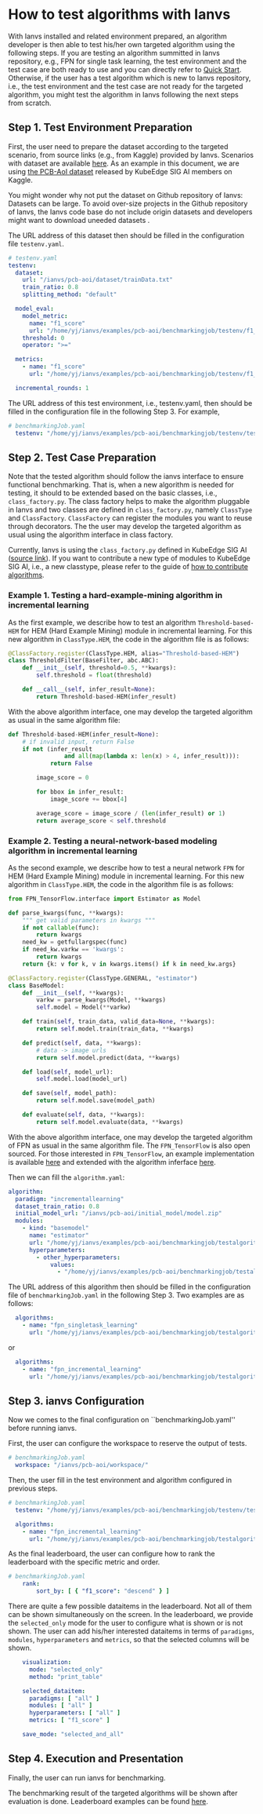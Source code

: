 # How to test algorithms with Ianvs

With Ianvs installed and related environment prepared, an algorithm developer is then able to test his/her own targeted algorithm using the following steps. 
If you are testing an algorithm summitted in Ianvs repository, e.g., FPN for single task learning, the test environment and the test case are both ready to use and you can directly refer to [Quick Start](./quick-start.md). Otherwise, if the user has a test algorithm which is new to Ianvs repository, i.e., the test environment and the test case are not ready for the targeted algorithm, you might test the algorithm in Ianvs following the next steps from scratch.

## Step 1. Test Environment Preparation
  
First, the user need to prepare the dataset according to the targeted scenario, from source links (e.g., from Kaggle) provided by Ianvs. Scenarios with dataset are  available [here](../proposals/scenarios/). As an example in this document, we are using [the PCB-AoI dataset](https://www.kaggle.com/datasets/kubeedgeianvs/pcb-aoi) released by KubeEdge SIG AI members on Kaggle. 
  
You might wonder why not put the dataset on Github repository of Ianvs: Datasets can be large. To avoid over-size projects in the Github repository of Ianvs, the Ianvs code base do not include origin datasets and developers might want to download uneeded datasets . 

The URL address of this dataset then should be filled in the configuration file ``testenv.yaml``. 

``` yaml
# testenv.yaml
testenv:
  dataset:
    url: "/ianvs/pcb-aoi/dataset/trainData.txt"
    train_ratio: 0.8
    splitting_method: "default"

  model_eval:
    model_metric:
      name: "f1_score"
      url: "/home/yj/ianvs/examples/pcb-aoi/benchmarkingjob/testenv/f1_score.py"
    threshold: 0
    operator: ">="

  metrics:
    - name: "f1_score"
      url: "/home/yj/ianvs/examples/pcb-aoi/benchmarkingjob/testenv/f1_score.py"

  incremental_rounds: 1
```

The URL address of this test environment, i.e., testenv.yaml, then should be filled in the configuration file in the following Step 3. For example,  
``` yaml
# benchmarkingJob.yaml
  testenv: "/home/yj/ianvs/examples/pcb-aoi/benchmarkingjob/testenv/testenv.yaml"
```

## Step 2. Test Case Preparation

Note that the tested algorithm should follow the ianvs interface to ensure functional benchmarking.
That is, when a new algorithm is needed for testing, it should to be extended based on the basic classes, i.e., `class_factory.py`. 
The class factory helps to make the algorithm pluggable in Ianvs 
and two classes are defined in `class_factory.py`, namely `ClassType` and `ClassFactory`. 
`ClassFactory` can register the modules you want to reuse through decorators. 
The the user may develop the targeted algorithm as usual using the algorithm interface in class factory. 

Currently, Ianvs is using the `class_factory.py` defined in KubeEdge SIG AI ([source link](https://github.com/kubeedge/sedna/blob/main/lib/sedna/common/class_factory.py)). If you want to contribute a new type of modules to KubeEdge SIG AI, i.e., a new classtype, please refer to the guide of [how to contribute algorithms](./how-to-contribute-algorithms.md).


### Example 1. Testing a hard-example-mining algorithm in incremental learning

As the first example, we describe how to test an algorithm `Threshold-based-HEM` for HEM (Hard Example Mining) module in incremental learning. 
For this new algorithm in `ClassType.HEM`, the code in the algorithm file is as follows:

```python
@ClassFactory.register(ClassType.HEM, alias="Threshold-based-HEM")
class ThresholdFilter(BaseFilter, abc.ABC):
    def __init__(self, threshold=0.5, **kwargs):
        self.threshold = float(threshold)

    def __call__(self, infer_result=None):
        return Threshold-based-HEM(infer_result)
```

With the above algorithm interface, one may develop the targeted algorithm as usual in the same algorithm file:

```python
def Threshold-based-HEM(infer_result=None):
    # if invalid input, return False
    if not (infer_result
                and all(map(lambda x: len(x) > 4, infer_result))):
            return False

        image_score = 0

        for bbox in infer_result:
            image_score += bbox[4]

        average_score = image_score / (len(infer_result) or 1)
        return average_score < self.threshold
```

### Example 2. Testing a neural-network-based modeling algorithm in incremental learning

As the second example, we describe how to test a neural network `FPN` for HEM (Hard Example Mining) module in incremental learning. 
For this new algorithm in `ClassType.HEM`, the code in the algorithm file is as follows: 

``` python
from FPN_TensorFlow.interface import Estimator as Model

def parse_kwargs(func, **kwargs):
    """ get valid parameters in kwargs """
    if not callable(func):
        return kwargs
    need_kw = getfullargspec(func)
    if need_kw.varkw == 'kwargs':
        return kwargs
    return {k: v for k, v in kwargs.items() if k in need_kw.args}

@ClassFactory.register(ClassType.GENERAL, "estimator")
class BaseModel:
    def __init__(self, **kwargs):
        varkw = parse_kwargs(Model, **kwargs)
        self.model = Model(**varkw)

    def train(self, train_data, valid_data=None, **kwargs):
        return self.model.train(train_data, **kwargs)

    def predict(self, data, **kwargs):
        # data -> image urls
        return self.model.predict(data, **kwargs)

    def load(self, model_url):
        self.model.load(model_url)

    def save(self, model_path):
        return self.model.save(model_path)

    def evaluate(self, data, **kwargs):
        return self.model.evaluate(data, **kwargs)
```

With the above algorithm interface, one may develop the targeted algorithm of FPN as usual in the same algorithm file. 
The ``FPN_TensorFlow`` is also open sourced. For those interested in ``FPN_TensorFlow``, an example implementation is available [here](https://github.com/DetectionTeamUCAS/FPN_Tensorflow) and extended with the algorithm inferface [here](https://github.com/kubeedge-sedna/FPN_Tensorflow).

Then we can fill the ``algorithm.yaml``: 
``` yaml
algorithm:
  paradigm: "incrementallearning"
  dataset_train_ratio: 0.8
  initial_model_url: "/ianvs/pcb-aoi/initial_model/model.zip"
  modules:
    - kind: "basemodel"
      name: "estimator"
      url: "/home/yj/ianvs/examples/pcb-aoi/benchmarkingjob/testalgorithms/fpn_incremental_learning/basemodel.py"
      hyperparameters:
        - other_hyperparameters:
            values:
              - "/home/yj/ianvs/examples/pcb-aoi/benchmarkingjob/testalgorithms/fpn_incremental_learning/fpn_hyperparameter.yaml"
```


The URL address of this algorithm then should be filled in the configuration file of ``benchmarkingJob.yaml`` in the following Step 3. Two examples are as follows: 
``` yaml
  algorithms:
    - name: "fpn_singletask_learning"
      url: "/home/yj/ianvs/examples/pcb-aoi/benchmarkingjob/testalgorithms/fpn_singletask_learning/fpn_algorithm.yaml"
```

or 

``` yaml
  algorithms:
    - name: "fpn_incremental_learning"
      url: "/home/yj/ianvs/examples/pcb-aoi/benchmarkingjob/testalgorithms/fpn_incremental_learning/fpn_algorithm.yaml"
```

## Step 3. ianvs Configuration

Now we comes to the final configuration on ``benchmarkingJob.yaml'' before running ianvs. 

First, the user can configure the workspace to reserve the output of tests. 
``` yaml
# benchmarkingJob.yaml
  workspace: "/ianvs/pcb-aoi/workspace/"
```

Then, the user fill in the test environment and algorithm configured in previous steps. 
``` yaml
# benchmarkingJob.yaml
  testenv: "/home/yj/ianvs/examples/pcb-aoi/benchmarkingjob/testenv/testenv.yaml"
```
``` yaml
  algorithms:
    - name: "fpn_incremental_learning"
      url: "/home/yj/ianvs/examples/pcb-aoi/benchmarkingjob/testalgorithms/fpn_incremental_learning/fpn_algorithm.yaml"
```

As the final leaderboard, the user can configure how to rank the leaderboard with the specific metric and order. 
``` yaml
# benchmarkingJob.yaml
    rank:
        sort_by: [ { "f1_score": "descend" } ]
```

There are quite a few possible dataitems in the leaderboard. Not all of them can be shown simultaneously on the screen. In the leaderboard, we provide the ``selected_only`` mode for the user to configure what is shown or is not shown. The user can add his/her interested dataitems in terms of ``paradigms``, ``modules``, ``hyperparameters`` and ``metrics``, so that the selected columns will be shown.
``` yaml
    visualization:
      mode: "selected_only"
      method: "print_table"

    selected_dataitem:
      paradigms: [ "all" ]
      modules: [ "all" ]
      hyperparameters: [ "all" ]
      metrics: [ "f1_score" ]

    save_mode: "selected_and_all"
```


## Step 4. Execution and Presentation

Finally, the user can run ianvs for benchmarking. 

The benchmarking result of the targeted algorithms will be shown after evaluation is done. Leaderboard examples can be found [here](../proposals/leaderboards).
